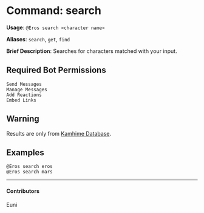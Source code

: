 # Command: search


**Usage**: `@Eros search <character name>`

**Aliases**: `search`, `get`, `find`

**Brief Description**: Searches for characters matched with your input.



## Required Bot Permissions

```
Send Messages
Manage Messages
Add Reactions
Embed Links
```

## Warning


Results are only from [Kamhime Database](https://kamihimedb.thegzm.space/).

## Examples

```
@Eros search eros
@Eros search mars
```


---

#### Contributors


Euni
